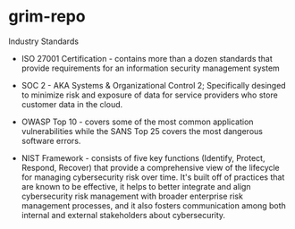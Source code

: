# grim-repo



Industry Standards 

- ISO 27001 Certification - contains more than a dozen standards that provide requirements for an information security management system

- SOC 2 - AKA Systems & Organizational Control 2; Specifically desinged to minimize risk and exposure of data for service providers who store customer data in the cloud.

- OWASP Top 10 - covers some of the most common application vulnerabilities while the SANS Top 25 covers the most dangerous software errors. 

- NIST Framework - consists of five key functions (Identify, Protect, Respond, Recover) that provide a comprehensive view of the lifecycle for managing cybersecurity risk over time. It's built off of practices that are known to be effective, it helps to better integrate and align cybersecurity risk management with broader enterprise risk management processes, and it also fosters communication among both internal and external stakeholders about cybersecurity. 






